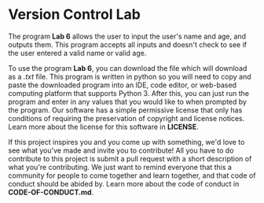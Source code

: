 # Version Control Lab

The program **Lab 6** allows the user to input the user's name and age, and outputs them. This program accepts all inputs and doesn't check to see if the user entered a valid name or valid age.

To use the program **Lab 6**, you can download the file which will download as a *.txt* file. This program is written in python so you will need to copy and paste the downloaded program into an IDE, code editor, or web-based computing platform that supports Python 3. After this, you can just run the program and enter in any values that you would like to when prompted by the program. Our software has a simple permissive license that only has conditions of requiring the preservation of copyright and license notices. Learn more about the license for this software in **LICENSE**.

If this project inspires you and you come up with something, we'd love to see what you've made and invite you to contribute! All you have to do contribute to this project is submit a pull request with a short description of what you're contributing. We just want to remind everyone that this a community for people to come together and learn together, and that code of conduct should be abided by. Learn more about the code of conduct in **CODE-OF-CONDUCT.md**. 
